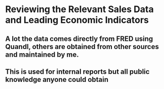 # Reviewing the Relevant Sales Data and Leading Economic Indicators
## A lot the data comes directly from FRED using Quandl, others are obtained from other sources and maintained by me.
## This is used for internal reports but all public knowledge anyone could obtain
